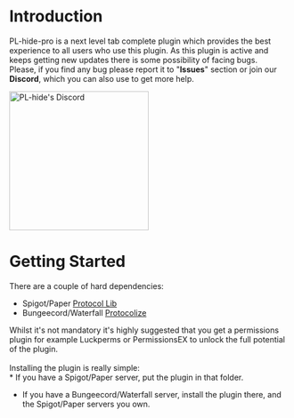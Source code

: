 # Introduction
PL-hide-pro is a next level tab complete plugin which provides the best experience to all users who use this plugin. As this plugin is active and keeps getting new updates there is some possibility of facing bugs.<br/>Please, if you find any bug please report it to "**Issues**" section or join our **Discord**, which you can also use to get more help.

<a href="https://discord.gg/N5GwQpU" target="__blank" >
<img alt="PL-hide's Discord" src="https://camo.githubusercontent.com/63ae7f06796745801c27f3f9d3d0b00042d7066b/68747470733a2f2f646973636f72646170702e636f6d2f6173736574732f65343932333539346536393461323135343261343839343731656366666135302e7376673f73616e6974697a653d74727565" width=250">
</a>

# Getting Started
There are a couple of hard dependencies:
* Spigot/Paper [Protocol Lib](https://www.spigotmc.org/resources/1997/)
* Bungeecord/Waterfall [Protocolize](https://www.spigotmc.org/resources/63778/)

Whilst it's not mandatory it's highly suggested that you get a permissions plugin for example Luckperms or PermissionsEX to unlock the full potential of the plugin.<br/><br/>Installing the plugin is really simple:<br/>* If you have a Spigot/Paper server, put the plugin in that folder.
* If you have a Bungeecord/Waterfall server, install the plugin there, and the Spigot/Paper servers you own.<br/>